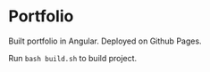 # Portfolio

Built portfolio in Angular. Deployed on Github Pages.

Run `bash build.sh` to build project.
